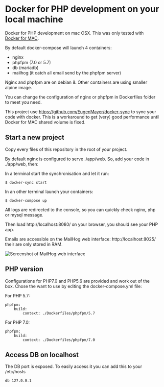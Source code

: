 # Docker for PHP development on your local machine

Docker for PHP development on mac OSX. This was only tested with [Docker for MAC](https://docs.docker.com/docker-for-mac/).

By default docker-compose will launch 4 containers:
- nginx
- phpfpm (7.0 or 5.7)
- db (mariadb)
- mailhog (it catch all email send by the phpfpm server)

Nginx and phpfpm are on debian 8. Other containers are using smaller alpine image.

You can change the configuration of nginx or phpfpm in Dockerfiles folder to meet you need.

This project use https://github.com/EugenMayer/docker-sync to sync your code with docker. This is a workaround to get (very) good performance until Docker for MAC shared volume is fixed.

## Start a new project

Copy every files of this repository in the root of your project.

By default nginx is configured to serve ./app/web. So, add your code in ./app/web, then:

In a terminal start the synchronisation and let it run:

    $ docker-sync start

In an other terminal launch your containers:

    $ docker-compose up
    
All logs are redirected to the console, so you can quickly check nginx, php or mysql message.

Then load http://localhost:8080/ on your browser, you should see your PHP app.

Emails are accessible on the MailHog web interface: http://localhost:8025/ their are only stored in RAM.

![Screenshot of MailHog web interface](https://raw.githubusercontent.com/mailhog/MailHog/master/docs/MailHog.png "MailHog web interface")


## PHP version

Configurations for PHP7.0 and PHP5.6 are provided and work out of the box. Chose the want to use by editing the docker-compose.yml file:

For PHP 5.7:

    phpfpm:
        build:
            context: ./Dockerfiles/phpfpm/5.7

For PHP 7.0:

    phpfpm:
        build:
            context: ./Dockerfiles/phpfpm/7.0
            

## Access DB on localhost

The DB port is exposed. To easily access it you can add this to your /etc/hosts

    db 127.0.0.1

